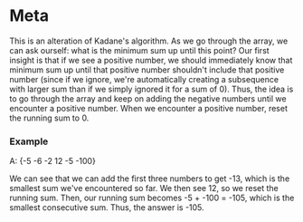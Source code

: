 # Meta

This is an alteration of Kadane's algorithm. As we go through the array, we can ask ourself: what is the minimum sum up until this point? Our first insight is that if we see a positive number, we should immediately know that minimum sum up until that positive number shouldn't include that positive number (since if we ignore, we're automatically creating a subsequence with larger sum than if we simply ignored it for a sum of 0). Thus, the idea is to go through the array and keep on adding the negative numbers until we encounter a positive number. When we encounter a positive number, reset the running sum to 0.

### Example
A: {-5 -6 -2 12 -5 -100}

We can see that we can add the first three numbers to get -13, which is the smallest sum we've encountered so far. We then see 12, so we reset the running sum. Then, our running sum becomes -5 + -100 = -105, which is the smallest consecutive sum. Thus, the answer is -105.

